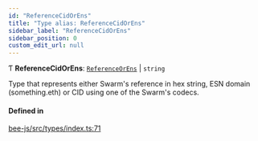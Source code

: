 ```yaml
---
id: "ReferenceCidOrEns"
title: "Type alias: ReferenceCidOrEns"
sidebar_label: "ReferenceCidOrEns"
sidebar_position: 0
custom_edit_url: null
---
```


Ƭ **ReferenceCidOrEns**: [`ReferenceOrEns`](ReferenceOrEns.md) \| `string`

Type that represents either Swarm's reference in hex string, ESN domain (something.eth) or CID using one of the Swarm's codecs.

#### Defined in

[bee-js/src/types/index.ts:71](https://github.com/ethersphere/bee-js/blob/2c8b9d1/src/types/index.ts#L71)
